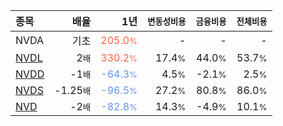 | **종목** | **배율** | **1년** | **<small>변동성비용</small>** | **<small>금융비용</small>** | **<small>전체비용</small>** |
| :------- | -------: | ------: | --------------: | ------------: | ------------: |
| NVDA | 기초 | <span style="color: tomato">205.0<small>%</small></span> | - | - | - |
| [NVDL](/nvdl/) | 2<small>배</small> | <span style="color: tomato">330.2<small>%</small></span> | 17.4<small>%</small> | 44.0<small>%</small> | 53.7<small>%</small> |
| [NVDD](/nvdd/) | -1<small>배</small> | <span style="color: cornflowerblue">-64.3<small>%</small></span> | 4.5<small>%</small> | -2.1<small>%</small> | 2.5<small>%</small> |
| [NVDS](/nvds/) | -1.25<small>배</small> | <span style="color: cornflowerblue">-96.5<small>%</small></span> | 27.2<small>%</small> | 80.8<small>%</small> | 86.0<small>%</small> |
| [NVD](/nvd/) | -2<small>배</small> | <span style="color: cornflowerblue">-82.8<small>%</small></span> | 14.3<small>%</small> | -4.9<small>%</small> | 10.1<small>%</small> |